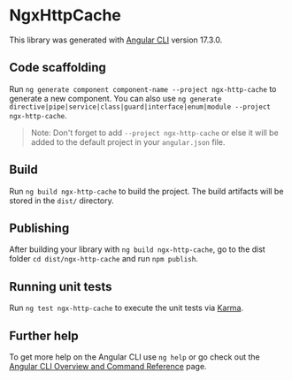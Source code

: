 # NgxHttpCache

This library was generated with [Angular CLI](https://github.com/angular/angular-cli) version 17.3.0.

## Code scaffolding

Run `ng generate component component-name --project ngx-http-cache` to generate a new component. You can also use `ng generate directive|pipe|service|class|guard|interface|enum|module --project ngx-http-cache`.
> Note: Don't forget to add `--project ngx-http-cache` or else it will be added to the default project in your `angular.json` file. 

## Build

Run `ng build ngx-http-cache` to build the project. The build artifacts will be stored in the `dist/` directory.

## Publishing

After building your library with `ng build ngx-http-cache`, go to the dist folder `cd dist/ngx-http-cache` and run `npm publish`.

## Running unit tests

Run `ng test ngx-http-cache` to execute the unit tests via [Karma](https://karma-runner.github.io).

## Further help

To get more help on the Angular CLI use `ng help` or go check out the [Angular CLI Overview and Command Reference](https://angular.io/cli) page.
